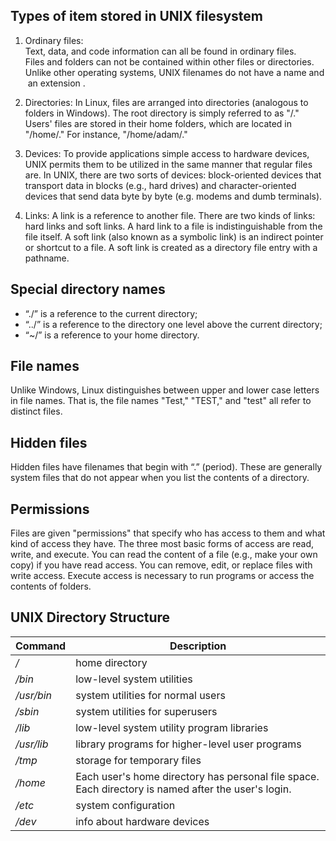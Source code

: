 <h2>Types of item stored in UNIX filesystem </h2>

1. Ordinary files: Text, data, and code information can all be found in ordinary files. 
  Files and folders can not be contained within other files or directories. 
  Unlike other operating systems, UNIX filenames do not have a name and an extension .

1. Directories: In Linux, files are arranged into directories (analogous to folders in Windows). 
  The root directory is simply referred to as "/."
  Users' files are stored in their home folders, which are located in "/home/." For instance, "/home/adam/."

1. Devices: To provide applications simple access to hardware devices, UNIX permits them to be utilized in the same manner that regular files are. In UNIX, there are two sorts of devices: block-oriented devices that transport data in blocks (e.g., hard drives) and character-oriented devices that send data byte by byte (e.g. modems and dumb terminals).

1. Links: A link is a reference to another file. There are two kinds of links: hard links and soft links. A hard link to a file is indistinguishable from the file itself. A soft link (also known as a symbolic link) is an indirect pointer or shortcut to a file. A soft link is created as a directory file entry with a pathname.

<h2>Special directory names</h2> 

* “./” is a reference to the current directory;
* “../” is a reference  to the directory one level above the current directory; 
* “~/” is a reference  to your home directory.

<h2>File names</h2> 
Unlike Windows, Linux distinguishes between upper and lower case letters in file names.
That is, the file names "Test," "TEST," and "test" all refer to distinct files.

<h2>Hidden files</h2> 
Hidden files have filenames that begin with “.” (period). 
These are generally system files that do not appear when you list the contents of a directory. 

<h2>Permissions</h2>
Files are given "permissions" that specify who has access to them and what kind of access they have.
The three most basic forms of access are read, write, and execute. 
You can read the content of a file (e.g., make your own copy) if you have read access. 
You can remove, edit, or replace files with write access.
Execute access is necessary to run programs or access the contents of folders.


<h2>UNIX Directory Structure</h2>

| Command | Description |
| --- | --- |
| <i>/</i> | home directory |
| <i>/bin</i> | low-level system utilities |
| <i>/usr/bin</i> | system utilities for normal users |
| <i>/sbin</i> | system utilities for superusers |
| <i>/lib</i> | low-level system utility program libraries |
| <i>/usr/lib</i> | library programs for higher-level user programs |
| <i>/tmp</i> | storage for temporary files |
| <i>/home</i> | Each user's home directory has personal file space. Each directory is named after the user's login. |
| <i>/etc</i> | system configuration |
| <i>/dev</i> | info about hardware devices |
